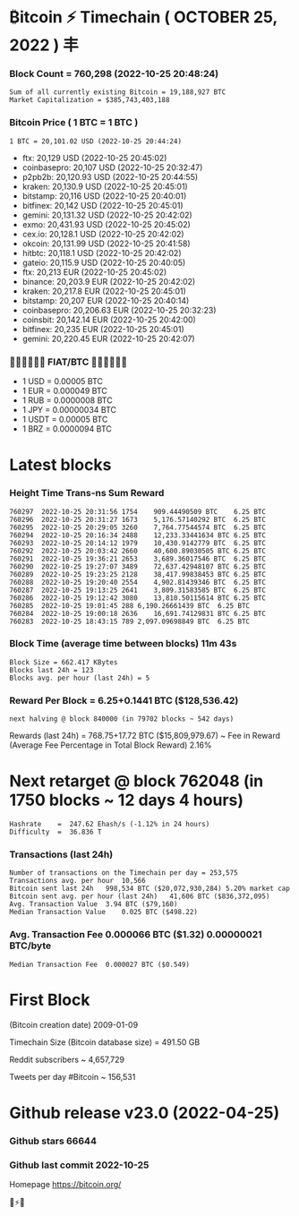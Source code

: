 # ₿itcoin ⚡ Timechain ( OCTOBER 25, 2022 ) 丰

### Block Count	= 760,298 (2022-10-25 20:48:24)
    Sum of all currently existing Bitcoin = 19,188,927 BTC
    Market Capitalization = $385,743,403,188
### Bitcoin Price ( 1 BTC = 1 BTC )
	1 BTC = 20,101.02 USD (2022-10-25 20:44:24)
- ftx: 20,129 USD (2022-10-25 20:45:02)
- coinbasepro: 20,107 USD (2022-10-25 20:32:47)
- p2pb2b: 20,120.93 USD (2022-10-25 20:44:55)
- kraken: 20,130.9 USD (2022-10-25 20:45:01)
- bitstamp: 20,116 USD (2022-10-25 20:40:01)
- bitfinex: 20,142 USD (2022-10-25 20:45:01)
- gemini: 20,131.32 USD (2022-10-25 20:42:02)
- exmo: 20,431.93 USD (2022-10-25 20:45:02)
- cex.io: 20,128.1 USD (2022-10-25 20:42:02)
- okcoin: 20,131.99 USD (2022-10-25 20:41:58)
- hitbtc: 20,118.1 USD (2022-10-25 20:42:02)
- gateio: 20,115.9 USD (2022-10-25 20:40:05)
- ftx: 20,213 EUR (2022-10-25 20:45:02)
- binance: 20,203.9 EUR (2022-10-25 20:42:02)
- kraken: 20,217.8 EUR (2022-10-25 20:45:01)
- bitstamp: 20,207 EUR (2022-10-25 20:40:14)
- coinbasepro: 20,206.63 EUR (2022-10-25 20:32:23)
- coinsbit: 20,142.14 EUR (2022-10-25 20:42:00)
- bitfinex: 20,235 EUR (2022-10-25 20:45:01)
- gemini: 20,220.45 EUR (2022-10-25 20:42:07)
### 💱💶💵💷💴💱 FIAT/BTC 💱💴💷💵💶💱
- 1 USD = 0.00005 BTC
- 1 EUR = 0.000049 BTC
- 1 RUB = 0.0000008 BTC
- 1 JPY = 0.00000034 BTC
- 1 USDT = 0.00005 BTC
- 1 BRZ = 0.0000094 BTC

# Latest blocks
### Height	Time	Trans-ns	Sum	Reward
    760297	2022-10-25 20:31:56	1754	909.44490509 BTC	6.25 BTC
    760296	2022-10-25 20:31:27	1673	5,176.57140292 BTC	6.25 BTC
    760295	2022-10-25 20:29:05	3260	7,764.77544574 BTC	6.25 BTC
    760294	2022-10-25 20:16:34	2488	12,233.33441634 BTC	6.25 BTC
    760293	2022-10-25 20:14:12	1979	10,430.9142779 BTC	6.25 BTC
    760292	2022-10-25 20:03:42	2660	40,600.89030505 BTC	6.25 BTC
    760291	2022-10-25 19:36:21	2653	3,689.36017546 BTC	6.25 BTC
    760290	2022-10-25 19:27:07	3489	72,637.42948107 BTC	6.25 BTC
    760289	2022-10-25 19:23:25	2128	38,417.99838453 BTC	6.25 BTC
    760288	2022-10-25 19:20:40	2554	4,902.81439346 BTC	6.25 BTC
    760287	2022-10-25 19:13:25	2641	3,809.31583585 BTC	6.25 BTC
    760286	2022-10-25 19:12:42	3080	13,810.50115614 BTC	6.25 BTC
    760285	2022-10-25 19:01:45	288	6,190.26661439 BTC	6.25 BTC
    760284	2022-10-25 19:00:18	2636	16,691.74129831 BTC	6.25 BTC
    760283	2022-10-25 18:43:15	789	2,097.09698849 BTC	6.25 BTC

### Block Time (average time between blocks)	11m 43s
    Block Size = 662.417 KBytes
    Blocks last 24h = 123
    Blocks avg. per hour (last 24h) = 5
### Reward Per Block	= 6.25+0.1441 BTC ($128,536.42) 
    next halving @ block 840000 (in 79702 blocks ~ 542 days)
Rewards (last 24h) = 768.75+17.72 BTC ($15,809,979.67) ~ Fee in Reward (Average Fee Percentage in Total Block Reward)	2.16%
# Next retarget @ block 762048 (in 1750 blocks ~ 12 days 4 hours)
    Hashrate    =  247.62 Ehash/s (-1.12% in 24 hours)
    Difficulty  =  36.836 T 
### Transactions (last 24h)
    Number of transactions on the Timechain per day = 253,575
    Transactions avg. per hour	10,566
    Bitcoin sent last 24h	998,534 BTC ($20,072,930,284) 5.20% market cap
    Bitcoin sent avg. per hour (last 24h)	41,606 BTC ($836,372,095)
    Avg. Transaction Value	3.94 BTC ($79,160)
    Median Transaction Value	0.025 BTC ($498.22)
### Avg. Transaction Fee	0.000066 BTC ($1.32) 0.00000021 BTC/byte
    Median Transaction Fee	0.000027 BTC ($0.549)
# First Block
(Bitcoin creation date)	2009-01-09

Timechain Size (Bitcoin database size)	= 491.50 GB

Reddit subscribers	~ 4,657,729

Tweets per day #Bitcoin	~ 156,531

# Github release	v23.0 (2022-04-25)
### Github stars	66644
### Github last commit	2022-10-25

Homepage	https://bitcoin.org/

💙⚡💜

